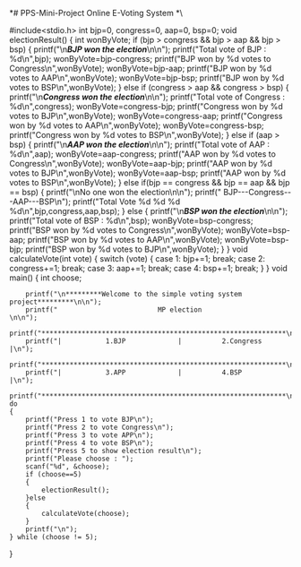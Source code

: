 \*# PPS-Mini-Project
Online E-Voting System *\


#include<stdio.h>
int bjp=0, congress=0, aap=0, bsp=0;
void electionResult()
{
    int wonByVote;
    if (bjp > congress && bjp > aap && bjp > bsp)
    {
        printf("\n***BJP won the election***\n\n");
        printf("Total vote of BJP : %d\n",bjp);
        wonByVote=bjp-congress;
        printf("BJP won by %d votes to Congress\n",wonByVote);
        wonByVote=bjp-aap;
        printf("BJP won by %d votes to AAP\n",wonByVote);
        wonByVote=bjp-bsp;
        printf("BJP won by %d votes to BSP\n",wonByVote);
    }
    else if (congress > aap && congress > bsp)
    {
        printf("\n***Congress won the election***\n\n");
        printf("Total vote of Congress : %d\n",congress);
        wonByVote=congress-bjp;
        printf("Congress won by %d votes to BJP\n",wonByVote);
        wonByVote=congress-aap;
        printf("Congress won by %d votes to AAP\n",wonByVote);
        wonByVote=congress-bsp;
        printf("Congress won by %d votes to BSP\n",wonByVote);
    }
    else if (aap > bsp)
    {
        printf("\n***AAP won the election***\n\n");
        printf("Total vote of AAP : %d\n",aap);
        wonByVote=aap-congress;
        printf("AAP won by %d votes to Congress\n",wonByVote);
        wonByVote=aap-bjp;
        printf("AAP won by %d votes to BJP\n",wonByVote);
        wonByVote=aap-bsp;
        printf("AAP won by %d votes to BSP\n",wonByVote);
    }
    else if(bjp == congress && bjp == aap && bjp == bsp)
    {
        printf("\nNo one won the election\n\n");
        printf("            BJP---Congress---AAP---BSP\n");
        printf("Total Vote   %d       %d        %d     %d\n",bjp,congress,aap,bsp);
    }
    else
    {
        printf("\n***BSP won the election***\n\n");
        printf("Total vote of BSP : %d\n",bsp);
        wonByVote=bsp-congress;
        printf("BSP won by %d votes to Congress\n",wonByVote);
        wonByVote=bsp-aap;
        printf("BSP won by %d votes to AAP\n",wonByVote);
        wonByVote=bsp-bjp;
        printf("BSP won by %d votes to BJP\n",wonByVote);
    }
}
void calculateVote(int vote)
{
    switch (vote)
    {
    case 1:
        bjp+=1;
        break;
    case 2:
        congress+=1;
        break;
    case 3:
        aap+=1;
        break;
    case 4:
        bsp+=1;
        break;
    }
}
void main()
{
    int choose;
    
    
        printf("\n*********Welcome to the simple voting system project*********\n\n");
        printf("                         MP election                        \n\n");
        printf("*************************************************************\n");
        printf("|           1.BJP             |          2.Congress         |\n");
        printf("*************************************************************\n");
        printf("|           3.APP             |          4.BSP              |\n");
        printf("*************************************************************\n\n");
    do
    {    
        printf("Press 1 to vote BJP\n");
        printf("Press 2 to vote Congress\n");
        printf("Press 3 to vote APP\n");
        printf("Press 4 to vote BSP\n");
        printf("Press 5 to show election result\n");
        printf("Please choose : ");
        scanf("%d", &choose);
        if (choose==5)
        {
            electionResult();
        }else
        {
            calculateVote(choose);            
        } 
        printf("\n");
    } while (choose != 5);
}
